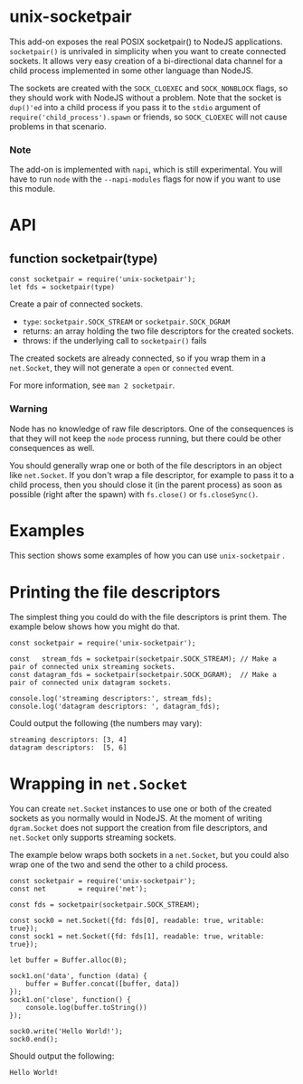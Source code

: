 # unix-socketpair
This add-on exposes the real POSIX socketpair() to NodeJS applications.
`socketpair()` is unrivaled in simplicity when you want to create connected sockets.
It allows very easy creation of a bi-directional data channel for a child process implemented in some other language than NodeJS.

The sockets are created with the `SOCK_CLOEXEC` and `SOCK_NONBLOCK` flags, so they should work with NodeJS without a problem.
Note that the socket is `dup()'ed` into a child process if you pass it to the `stdio` argument of `require('child_process').spawn` or friends,
so `SOCK_CLOEXEC` will not cause problems in that scenario.

### Note
The add-on is implemented with `napi`, which is still experimental.
You will have to run `node` with the `--napi-modules` flags for now if you want to use this module.

# API

## function socketpair(type)

```
const socketpair = require('unix-socketpair');
let fds = socketpair(type)
```

Create a pair of connected sockets.
* `type`: `socketpair.SOCK_STREAM` or `socketpair.SOCK_DGRAM`
* returns: an array holding the two file descriptors for the created sockets.
* throws: if the underlying call to `socketpair()` fails

The created sockets are already connected, so if you wrap them in a `net.Socket`,
they will not generate a `open` or `connected` event.

For more information, see `man 2 socketpair`.

### Warning
Node has no knowledge of raw file descriptors.
One of the consequences is that they will not keep the `node` process running,
but there could be other consequences as well.

You should generally wrap one or both of the file descriptors in an object like `net.Socket`.
If you don't wrap a file descriptor, for example to pass it to a child process, then you should close it
(in the parent process) as soon as possible (right after the spawn) with `fs.close()` or `fs.closeSync()`.

# Examples

This section shows some examples of how you can use `unix-socketpair` .

# Printing the file descriptors
The simplest thing you could do with the file descriptors is print them.
The example below shows how you might do that.


```
const socketpair = require('unix-socketpair');

const   stream_fds = socketpair(socketpair.SOCK_STREAM); // Make a pair of connected unix streaming sockets.
const datagram_fds = socketpair(socketpair.SOCK_DGRAM);  // Make a pair of connected unix datagram sockets.

console.log('streaming descriptors:', stream_fds);
console.log('datagram descriptors: ', datagram_fds);

```

Could output the following (the numbers may vary):
```
streaming descriptors: [3, 4]
datagram descriptors:  [5, 6]
```

# Wrapping in `net.Socket`
You can create `net.Socket` instances to use one or both of the created sockets as you normally would in NodeJS.
At the moment of writing `dgram.Socket` does not support the creation from file descriptors,
and `net.Socket` only supports streaming sockets.

The example below wraps both sockets in a `net.Socket`, but you could also wrap one of the two
and send the other to a child process.

```
const socketpair = require('unix-socketpair');
const net        = require('net');

const fds = socketpair(socketpair.SOCK_STREAM);

const sock0 = net.Socket({fd: fds[0], readable: true, writable: true});
const sock1 = net.Socket({fd: fds[1], readable: true, writable: true});

let buffer = Buffer.alloc(0);

sock1.on('data', function (data) {
	buffer = Buffer.concat([buffer, data])
});
sock1.on('close', function() {
	console.log(buffer.toString())
});

sock0.write('Hello World!');
sock0.end();
```

Should output the following:
```
Hello World!
```
